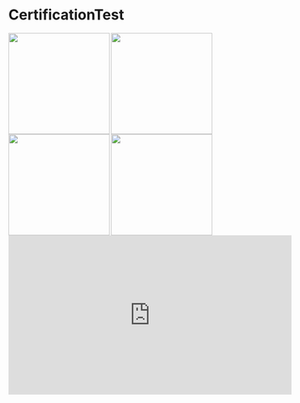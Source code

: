 # CertificationTest

<img src="https://github.com/ko1om8o/Certification-Test/blob/master/raw/IMG_2198.PNG" width="200" align = "left">
<img src="https://github.com/ko1om8o/Certification-Test/blob/master/raw/IMG_2199.PNG" width="200" align = "left">
<img src="https://github.com/ko1om8o/Certification-Test/blob/master/raw/IMG_2200.PNG" width="200" align = "left">
<img src="https://github.com/ko1om8o/Certification-Test/blob/master/raw/IMG_2201.PNG" width="200" align = "left">

<iframe width="560" height="315" src="https://www.youtube.com/embed/2zJyqlvA-K8" frameborder="0" allow="accelerometer; autoplay; encrypted-media; gyroscope; picture-in-picture" allowfullscreen></iframe>
